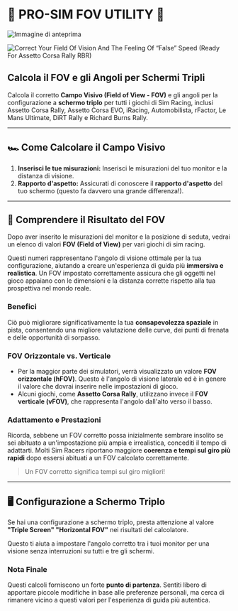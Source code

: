 # 🎯 PRO-SIM FOV UTILITY 🎯

![Immagine di anteprima](https://github.com/user-attachments/assets/b1d5df3c-e1e2-493a-aee0-4491ce6ba234)

![Correct Your Field Of Vision And The Feeling Of “False” Speed (Ready For Assetto Corsa Rally   RBR)](https://github.com/user-attachments/assets/63da8b24-5617-415c-9d8d-270a72745bc9)

## Calcola il FOV e gli Angoli per Schermi Tripli

Calcola il corretto **Campo Visivo (Field of View - FOV)** e gli angoli per la configurazione a **schermo triplo** per tutti i giochi di Sim Racing, inclusi Assetto Corsa Rally, Assetto Corsa EVO, iRacing, Automobilista, rFactor, Le Mans Ultimate, DiRT Rally e Richard Burns Rally.

---

## 🏎️ Come Calcolare il Campo Visivo

1.  **Inserisci le tue misurazioni:** Inserisci le misurazioni del tuo monitor e la distanza di visione.
2.  **Rapporto d'aspetto:** Assicurati di conoscere il **rapporto d'aspetto** del tuo schermo (questo fa davvero una grande differenza!).

---

## 🎯 Comprendere il Risultato del FOV

Dopo aver inserito le misurazioni del monitor e la posizione di seduta, vedrai un elenco di valori **FOV (Field of View)** per vari giochi di sim racing.

Questi numeri rappresentano l'angolo di visione ottimale per la tua configurazione, aiutando a creare un'esperienza di guida più **immersiva e realistica**. Un FOV impostato correttamente assicura che gli oggetti nel gioco appaiano con le dimensioni e la distanza corrette rispetto alla tua prospettiva nel mondo reale.

### Benefici

Ciò può migliorare significativamente la tua **consapevolezza spaziale** in pista, consentendo una migliore valutazione delle curve, dei punti di frenata e delle opportunità di sorpasso.

### FOV Orizzontale vs. Verticale

* Per la maggior parte dei simulatori, verrà visualizzato un valore **FOV orizzontale (hFOV)**. Questo è l'angolo di visione laterale ed è in genere il valore che dovrai inserire nelle impostazioni di gioco.
* Alcuni giochi, come **Assetto Corsa Rally**, utilizzano invece il **FOV verticale (vFOV)**, che rappresenta l'angolo dall'alto verso il basso.

### Adattamento e Prestazioni

Ricorda, sebbene un FOV corretto possa inizialmente sembrare insolito se sei abituato a un'impostazione più ampia e irrealistica, concediti il tempo di adattarti. Molti Sim Racers riportano maggiore **coerenza e tempi sul giro più rapidi** dopo essersi abituati a un FOV calcolato correttamente.

> Un FOV corretto significa tempi sul giro migliori!

---

## 🖥️ Configurazione a Schermo Triplo

Se hai una configurazione a schermo triplo, presta attenzione al valore **"Triple Screen" "Horizontal FOV"** nei risultati del calcolatore.

Questo ti aiuta a impostare l'angolo corretto tra i tuoi monitor per una visione senza interruzioni su tutti e tre gli schermi.

### Nota Finale

Questi calcoli forniscono un forte **punto di partenza**. Sentiti libero di apportare piccole modifiche in base alle preferenze personali, ma cerca di rimanere vicino a questi valori per l'esperienza di guida più autentica.

